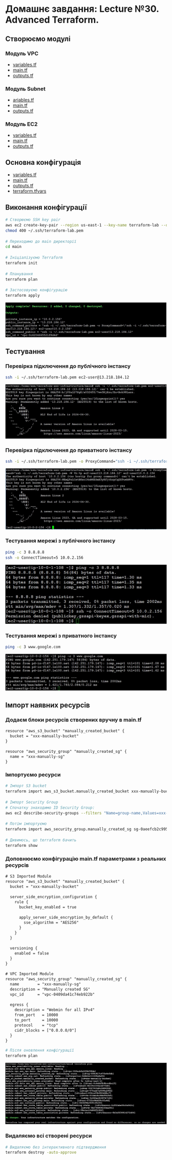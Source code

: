 # Домашнє завдання: Lecture №30. Advanced Terraform.

## Створюємо модулі

### Модуль VPC

- [variables.tf](modules/vpc/variables.tf)
- [main.tf](modules/vpc/main.tf)
- [outputs.tf](modules/vpc/outputs.tf)

### Модуль Subnet

- [ariables.tf](modules/subnet/variables.tf)
- [main.tf](modules/subnet/main.tf)
- [outputs.tf](modules/subnet/outputs.tf)

### Модуль EC2

- [variables.tf](modules/ec2/variables.tf)
- [main.tf](modules/ec2/main.tf)
- [outputs.tf](modules/ec2/outputs.tf)

## Основна конфігурація

- [variables.tf](main/variables.tf)
- [main.tf](main/main.tf)
- [outputs.tf](main/outputs.tf)
- [terraform.tfvars](main/terraform.tfvars)

## Виконання конфігурації

```bash
# Створюємо SSH key pair
aws ec2 create-key-pair --region us-east-1 --key-name terraform-lab --query 'KeyMaterial' --output text > ~/.ssh/terraform-lab.pem
chmod 400 ~/.ssh/terraform-lab.pem

# Переходимо до main директорії
cd main

# Ініціалізуємо Terraform
terraform init

# Планування
terraform plan

# Застосовуємо конфігурацію
terraform apply
```

![outputs](screens/outputs.jpg)

## Тестування

### Перевірка підключення до публічного інстансу

```bash
ssh -i ~/.ssh/terraform-lab.pem ec2-user@13.218.184.12
```

![entrance_public](screens/entrance_public.jpg)

### Перевірка підключення до приватного інстансу

```bash
ssh -i ~/.ssh/terraform-lab.pem -o ProxyCommand="ssh -i ~/.ssh/terraform-lab.pem -W %h:%p ec2-user@13.218.184.12" ec2-user@10.0.2.156
```

![entrance_private](screens/entrance_private.jpg)

### Тестування мережі з публічного інстансу

```bash
ping -c 3 8.8.8.8
ssh -o ConnectTimeout=5 10.0.2.156
```

![net_test_public](screens/net_test_public.jpg)

### Тестування мережі з приватного інстансу

```bash
ping -c 3 www.google.com
```

![net_test_private](screens/net_test_private.jpg)

## Імпорт наявних ресурсів

### Додаєм блоки ресурсів створених вручну в main.tf

```hcl
resource "aws_s3_bucket" "manually_created_bucket" {
  bucket = "xxx-manually-bucket"
}

resource "aws_security_group" "manually_created_sg" {
  name = "xxx-manually-sg"
}
```

### Імпортуємо ресурси

```bash
# Імпорт S3 bucket
terraform import aws_s3_bucket.manually_created_bucket xxx-manually-bucket

# Імпорт Security Group
# Спочатку знаходимо ID Security Group:
aws ec2 describe-security-groups --filters "Name=group-name,Values=xxx-manually-sg" --query 'SecurityGroups[0].GroupId' --output text

# Потім імпортуємо
terraform import aws_security_group.manually_created_sg sg-0aeefcb2c995feea1

# Дивимось, що terraform бачить
terraform show
```

### Доповнюємо конфігурацію main.tf параметрами з реальних ресурсів

```hcl
# S3 Imported Module
resource "aws_s3_bucket" "manually_created_bucket" {
  bucket = "xxx-manually-bucket"

  server_side_encryption_configuration {
    rule {
      bucket_key_enabled = true

      apply_server_side_encryption_by_default {
        sse_algorithm = "AES256"
      }
    }
  }

  versioning {
    enabled = false
  }
}

# VPC Imported Module
resource "aws_security_group" "manually_created_sg" {
  name        = "xxx-manually-sg"
  description = "Manually created SG"
  vpc_id      = "vpc-0409da41c74eb922b"

  egress {
    description = "Webmin for all IPv4"
    from_port   = 10000
    to_port     = 10000
    protocol    = "tcp"
    cidr_blocks = ["0.0.0.0/0"]
  }
}
```

```bash
# Після оновлення конфігурації
terraform plan
```

![plan_result](screens/plan_result.jpg)

### Видаляємо всі створені ресурси 

```bash
# Видаляємо без інтерактивного підтвердження
terraform destroy -auto-approve
```